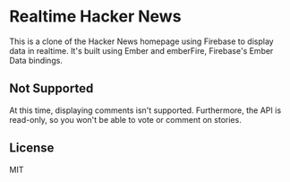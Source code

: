 Realtime Hacker News
====================

This is a clone of the Hacker News homepage using Firebase to display data in realtime. It's built using Ember and emberFire, Firebase's Ember Data bindings.

## Not Supported
At this time, displaying comments isn't supported. Furthermore, the API is read-only, so you won't be able to vote or comment on stories.

## License
MIT